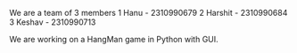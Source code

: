 We are a team of 3 members
1 Hanu - 2310990679
2 Harshit - 2310990684 
3 Keshav - 2310990713

We are working on a HangMan game in Python with GUI.
